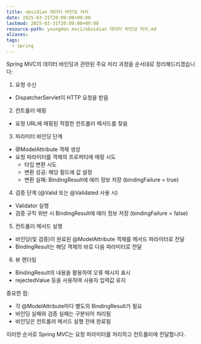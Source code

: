 ```yaml
---
title: obsidian 데이터 바인딩 처리
date: 2025-03-31T20:09:00+09:00
lastmod: 2025-03-31T20:09:00+09:00
resource-path: youngHan mvc1/obsidian 데이터 바인딩 처리.md
aliases: 
tags:
  - spring
---
```

Spring MVC의 데이터 바인딩과 관련된 주요 처리 과정을 순서대로 정리해드리겠습니다:

1. 요청 수신
- DispatcherServlet이 HTTP 요청을 받음

2. 컨트롤러 매핑
- 요청 URL에 매핑된 적절한 컨트롤러 메서드를 찾음

3. 파라미터 바인딩 단계
- @ModelAttribute 객체 생성
- 요청 파라미터를 객체의 프로퍼티에 매핑 시도
  - 타입 변환 시도
  - 변환 성공: 해당 필드에 값 설정
  - 변환 실패: BindingResult에 에러 정보 저장 (bindingFailure = true)

4. 검증 단계 (@Valid 또는 @Validated 사용 시)
- Validator 실행 
- 검증 규칙 위반 시 BindingResult에 에러 정보 저장 (bindingFailure = false)

5. 컨트롤러 메서드 실행
- 바인딩(및 검증)이 완료된 @ModelAttribute 객체를 메서드 파라미터로 전달
- BindingResult는 해당 객체의 바로 다음 파라미터로 전달

6. 뷰 렌더링
- BindingResult의 내용을 활용하여 오류 메시지 표시
- rejectedValue 등을 사용하여 사용자 입력값 유지

중요한 점:
- 각 @ModelAttribute마다 별도의 BindingResult가 필요
- 바인딩 실패와 검증 실패는 구분되어 처리됨
- 바인딩은 컨트롤러 메서드 실행 전에 완료됨

이러한 순서로 Spring MVC는 요청 파라미터를 처리하고 컨트롤러에 전달합니다.